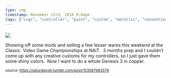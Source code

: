 ```yaml
---
type: img
timestamp: November 23rd, 2016 9:44pm
tags: ["cvgc", "controller", "paint", "custom", "metallic", "convention", "edmonton", "alberta", "nait", "retro", "championships", "classic", "sega", "ninetendo", "nes", "snes", "gens"]
---
```

####
<img src="https://saturdayxiii.github.io/media/153587983579.jpg"/>
                                                                                          
Showing off some mods and selling a few lesser wares this weekend at the Classic  Video Game Championships at NAIT.  3 months prep and I couldn’t come up with any creative customs for my controllers, so I just gave them some shiny colors.  Now I want to do a whole Genesis 3 in copper.
 
                                    
                
                
                
                
                                
<small>source: https://saturdayxiii.tumblr.com/post/153587983579</small>